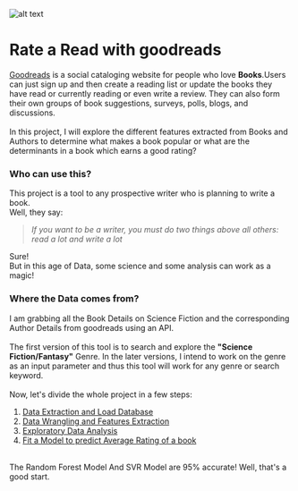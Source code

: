 ![alt text](https://s.gr-assets.com/assets/icons/goodreads_icon_100x100-4a7d81b31d932cfc0be621ee15a14e70.png)
# Rate a Read with goodreads

[Goodreads](https://www.goodreads.com) is a social cataloging website for people who love **Books**.Users can just sign up and then create a reading list or update the books they have read or currently reading or even write a review. They can also form their own groups of book suggestions, surveys, polls, blogs, and discussions.
<br><br> 
In this project, I will explore the different features extracted from Books and Authors to determine what makes a book popular or what are the determinants in a book which earns a good rating?
### Who can use this?
This project is a tool to any prospective writer who is planning to write a book.
<br>
Well, they say:
>*If you want to be a writer, you must do two things above all others: read a lot and write a lot* 

Sure!
<br>But in this age of Data, some science and some analysis can work as a magic!
### Where the Data comes from?
I am grabbing all the Book Details on Science Fiction and the corresponding Author Details from goodreads using an API.  
<br>
The first version of this tool is to search and explore the **"Science Fiction/Fantasy"** Genre. In the later versions, I intend to work on the genre as an input parameter and thus this tool will work for any genre or search keyword.
<br><br>
Now, let's divide the whole project in a few steps:
1. [Data Extraction and Load Database](https://github.com/Oindrila-Sen/Springboard/blob/master/Capstone1/goodreads/GoodReads_Data_Extraction_Load_Database.ipynb)
2. [Data Wrangling and Features Extraction](https://github.com/Oindrila-Sen/Springboard/blob/master/Capstone1/goodreads/GoodReads_Data_Wrangling.ipynb)
3. [Exploratory Data Analysis](https://github.com/Oindrila-Sen/Springboard/blob/master/Capstone1/goodreads/GoodReads_EDA.ipynb)
4. [Fit a Model to predict Average Rating of a book](https://github.com/Oindrila-Sen/Springboard/blob/master/Capstone1/goodreads/Goodreads_Fit_a_Model.ipynb)

<br>
The Random Forest Model And SVR Model are 95% accurate! Well, that's a good start.
